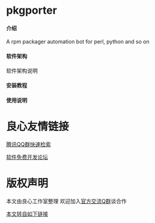 # pkgporter

#### 介绍
A rpm packager automation bot for perl, python and so on

#### 软件架构
软件架构说明


#### 安装教程


#### 使用说明





 # 良心友情链接

[腾讯QQ群快速检索](http://u.720life.cn/s/8cf73f7c)

[软件免费开发论坛](http://u.720life.cn/s/bbb01dc0)

# 版权声明 

本文由良心工作室整理 欢迎加入[官方交流Q群](https://u.720life.cn/s/f2316816)谈合作

[本文转自如下链接](http://u.720life.cn/g/2e71d0f0a5c601172267ba20d3a43c6e4e438f9155742baa53dca15e399330e02fcad73f7ff9c415dedd7b6729538cc8c0c75c307c48e1e4d0a2c35d103c86b3)